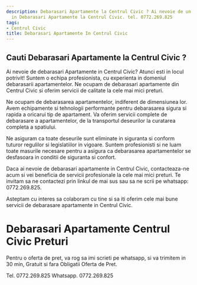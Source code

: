 ```yaml
---
description: Debarasari Apartamente la Centrul Civic ? Ai nevoie de un profesionist
  in Debarasari Apartamente la Centrul Civic. tel. 0772.269.825
tags:
- Centrul Civic
title: Debarasari Apartamente In Centrul Civic
---
```



## Cauti Debarasari Apartamente la Centrul Civic ?


Ai nevoie de debarasari Apartamente in Centrul Civic? 
Atunci esti in locul potrivit! Suntem o echipa profesionista, cu experienta in domeniul debarasarii apartamentelor. Ne ocupam de debarasari apartamente din Centrul Civic si oferim servicii de calitate la cele mai mici preturi.

Ne ocupam de debarasarea apartamentelor, indiferent de dimensiunea lor. Avem echipamente si tehnologii performante pentru debarasarea sigura si rapida a oricarui tip de apartament. Va oferim servicii complete de debarasare a apartamentelor, de la transportul deseurilor la curatarea completa a spatiului.

Ne asiguram ca toate deseurile sunt eliminate in siguranta si conform tuturor regulilor si legislatiilor in vigoare. Suntem profesionisti si ne luam toate masurile necesare pentru a asigura ca debarasarea apartamentelor se desfasoara in conditii de siguranta si confort.

Daca ai nevoie de debarasari apartamente in Centrul Civic, contacteaza-ne acum si vei beneficia de servicii profesionale la cele mai mici preturi. Te invitam sa ne contactezi prin linkul de mai sus sau sa ne scrii pe whatsapp: 0772.269.825. 

Asteptam cu interes sa colaboram cu tine si sa iti oferim cele mai bune servicii de debarasare apartamente in Centrul Civic.

# Debarasari Apartamente Centrul Civic Preturi
Pentru o oferta de pret, va rog sa imi scrieti pe whatsapp, si va trimitem in 30 min, Gratuit si fara Obligatii Oferta de Pret.

Tel. 0772.269.825
Whatsapp. 0772.269.825